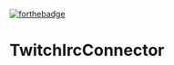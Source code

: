 [![forthebadge](https://forthebadge.com/images/badges/made-with-crayons.svg)](https://forthebadge.com)

# TwitchIrcConnector
